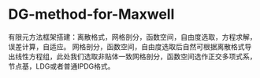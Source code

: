 # DG-method-for-Maxwell
有限元方法框架搭建：离散格式，网格剖分，函数空间，自由度选取，方程求解，误差计算，自适应。
网格剖分，函数空间，自由度选取后自然可根据离散格式导出线性方程组，此处我们选取非贴体一致网格剖分，函数空间选作正交多项式系，节点基，LDG或者普通IPDG格式。
